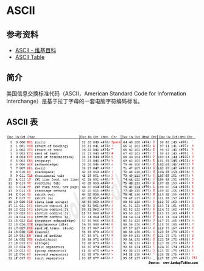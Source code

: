 # ASCII

## 参考资料

- [ASCII - 维基百科](https://zh.wikipedia.org/zh-cn/ASCII)
- [ASCII Table](https://www.asciitable.com)

## 简介

美国信息交换标准代码（ASCII，American Standard Code for Information Interchange）是基于拉丁字母的一套电脑字符编码标准。

## ASCII 表

![](./assets/asciifull.gif)
